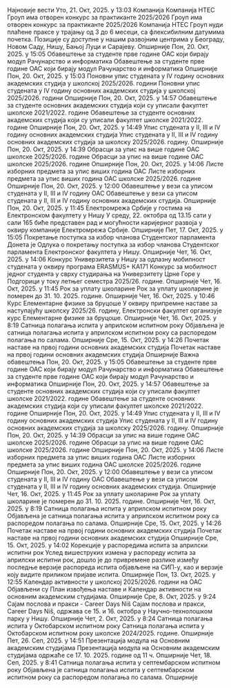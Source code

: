 Најновије вести
Уто, 21. Окт, 2025. у 13:03
Компанија Компанија HTEC Гроуп има отворен конкурс за практиканте 2025/2026 Гроуп има отворен конкурс за практиканте 2025/2026
Компанија HTEC Гроуп нуди плаћене праксе у трајању од 3 до 6 месеци, са флексибилним датумима почетка. Позиције су доступне у нашим развојним центрима у Београду, Новом Саду, Нишу, Бањој Луци и Сарајеву.
Опширније
Пон, 20. Окт, 2025. у 15:05
Обавештење за студенте прве године ОАС који бирају модул Рачунарство и информатика
Обавештење за студенте прве године ОАС који бирају модул Рачунарство и информатика
Опширније
Пон, 20. Окт, 2025. у 15:03
Поновни упис студената у IV годину основних академских студија у школској 2025/2026. години
Поновни упис студената у IV годину основних академских студија у школској 2025/2026. години
Опширније
Пон, 20. Окт, 2025. у 14:57
Обавештење за студенте основних академских студија који су уписали факултет школске 2021/2022. године
Обавештење за студенте основних академских студија који су уписали факултет школске 2021/2022. године
Опширније
Пон, 20. Окт, 2025. у 14:49
Упис студената у II, III и IV годину основних академских студија
Упис студената у II, III и IV годину основних академских студија за школску 2025/2026. годину.
Опширније
Пон, 20. Окт, 2025. у 14:39
Обрасци за упис на више године ОАС школске 2025/2026. године
Обрасци за упис на више године ОАС школске 2025/2026. године
Опширније
Пон, 20. Окт, 2025. у 14:06
Листе изборних предмета за упис виших година ОАС
Листе изборних предмета за упис виших година ОАС школске 2025/2026. године
Опширније
Пон, 20. Окт, 2025. у 12:00
Обавештење у вези са уписом студената у II, III и IV годину ОАС
Обавештење у вези са уписом студената у II, III и IV годину основних академских студија.
Опширније
Пон, 20. Окт, 2025. у 11:45
Електромрежа Србије у гостима на Електронском факултету у Нишу
У среду, 22. октобра од 13.15 сати у сали 165 биће представен рад и могућности каријерног развоја у оквиру компаније Електромрежа Србије.
Опширније
Пет, 17. Окт, 2025. у 15:05
Покретање поступка за избор чланова Студентског парламента
Донета је Одлука о покретању поступка за избор чланова Студентског парламента Електронског факултета у Нишу.
Опширније
Чет, 16. Окт, 2025. у 14:06
Конкурс Универзитета у Нишу за одлазну мобилност студената у оквиру програма ЕRASMUS+ КА171
Конкурс за мобилност једног студента у сврху студирања на Универзитету Црне Горе у Подгорици у току летњег семестра 2025/26. године.
Опширније
Чет, 16. Окт, 2025. у 11:45
Рок за уплату школарине
Рок за уплату школарине је померен до 31. 10. 2025. године.
Опширније
Чет, 16. Окт, 2025. у 10:46
Курс Елементарне физике за бруцоше
У оквиру припремне наставе за наступајућу школску 2025/26. годину, Електронски факултет организује курс Елементарне физике за бруцоше.
Опширније
Чет, 16. Окт, 2025. у 8:19
Сатница полагања испита у априлском испитном року
Објављена је сатница полагања испита у априлском испитном року са распоредом полагања по салама.
Опширније
Сре, 15. Окт, 2025. у 14:26
Почетак наставе на првој години основних академских студија
Почетак наставе на првој години основних академских студија
Опширније
Важна обавештења
Пон, 20. Окт, 2025. у 15:05
Обавештење за студенте прве године ОАС који бирају модул Рачунарство и информатика
Обавештење за студенте прве године ОАС који бирају модул Рачунарство и информатика
Опширније
Пон, 20. Окт, 2025. у 14:57
Обавештење за студенте основних академских студија који су уписали факултет школске 2021/2022. године
Обавештење за студенте основних академских студија који су уписали факултет школске 2021/2022. године
Опширније
Пон, 20. Окт, 2025. у 14:49
Упис студената у II, III и IV годину основних академских студија
Упис студената у II, III и IV годину основних академских студија за школску 2025/2026. годину.
Опширније
Пон, 20. Окт, 2025. у 14:39
Обрасци за упис на више године ОАС школске 2025/2026. године
Обрасци за упис на више године ОАС школске 2025/2026. године
Опширније
Пон, 20. Окт, 2025. у 14:06
Листе изборних предмета за упис виших година ОАС
Листе изборних предмета за упис виших година ОАС школске 2025/2026. године
Опширније
Пон, 20. Окт, 2025. у 12:00
Обавештење у вези са уписом студената у II, III и IV годину ОАС
Обавештење у вези са уписом студената у II, III и IV годину основних академских студија.
Опширније
Чет, 16. Окт, 2025. у 11:45
Рок за уплату школарине
Рок за уплату школарине је померен до 31. 10. 2025. године.
Опширније
Чет, 16. Окт, 2025. у 8:19
Сатница полагања испита у априлском испитном року
Објављена је сатница полагања испита у априлском испитном року са распоредом полагања по салама.
Опширније
Сре, 15. Окт, 2025. у 14:26
Почетак наставе на првој години основних академских студија
Почетак наставе на првој години основних академских студија
Опширније
Сре, 15. Окт, 2025. у 14:02
Корекције у распоредима испита за априлски испитни рок
Услед вишеструких измена у распореду испита за априлски испитни рок, дошло је до привремене разлике између последње верзије распореда испита објављене на СИП-у, као и верзије коју видите приликом пријаве испита.
Опширније
Пон, 13. Окт, 2025. у 12:55
Календар активности у школској 2025/2026. години на ОАС
Објављени су План извођења наставе и Календар активности на основним академским студијама.
Опширније
Сре, 8. Окт, 2025. у 9:24
Сајам послова и пракси - Career Days Niš
Сајам послова и пракси, Career Days Niš, одржава се 15. и 16. октобра у Научно-технолошком парку у Нишу.
Опширније
Чет, 2. Окт, 2025. у 8:24
Сатница полагања испита у Октобарском испитном року
Сатница полагања испита у Октобарском испитном року школске 2024/2025. године.
Опширније
Пет, 26. Сеп, 2025. у 14:51
Презентација модула на Основним академским студијама
Презентација модула на Основним академским студијама одржаће се 17. 10. 2025. године од 11 ч.
Опширније
Чет, 18. Сеп, 2025. у 8:41
Сатница полагања испита у септембарском испитном року
Објављена је сатница полагања испита у септембарском испитном року са распоредом полагања по салама.
Опширније